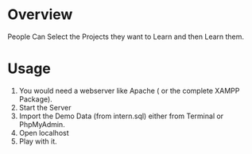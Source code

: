 # Overview
People Can Select the Projects they want to Learn and then Learn them.

# Usage
1. You would need a webserver like Apache ( or the complete XAMPP Package).
2. Start the Server
3. Import the Demo Data (from intern.sql) either from Terminal or PhpMyAdmin.
4. Open localhost
5. Play with it.
